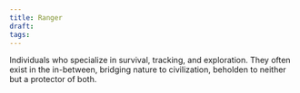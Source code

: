 ```yaml
---
title: Ranger
draft: 
tags:
---
```

Individuals who specialize in survival, tracking, and exploration. They often exist in the in-between, bridging nature to civilization, beholden to neither but a protector of both. 